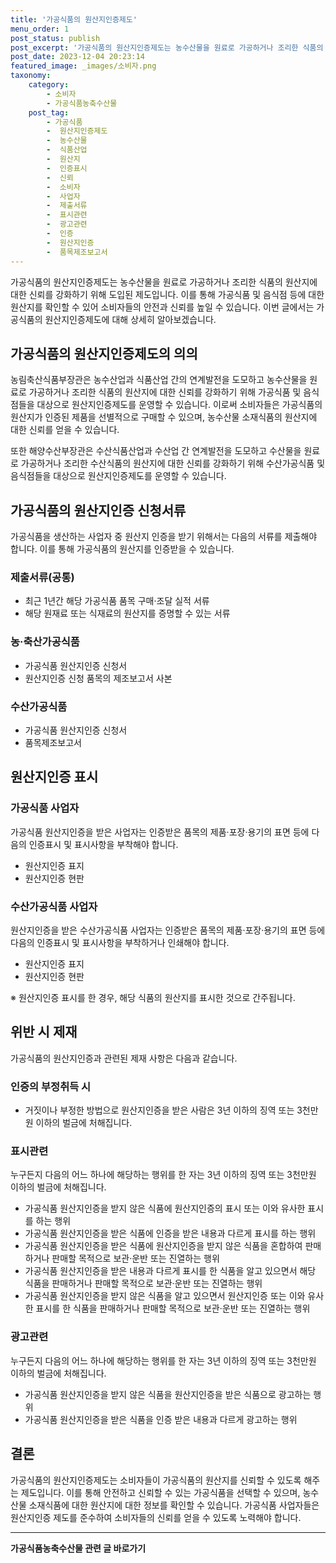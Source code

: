 ```yaml
---
title: '가공식품의 원산지인증제도'
menu_order: 1
post_status: publish
post_excerpt: '가공식품의 원산지인증제도는 농수산물을 원료로 가공하거나 조리한 식품의 원산지에 대한 신뢰를 강화하기 위해 도입된 제도입니다. 이를 통해 가공식품 및 음식점 등에 대한 원산지를 확인할 수 있어 소비자들의 안전과 신뢰를 높일 수 있습니다. 이번 글에서는 가공식품의 원산지인증제도에 대해 상세히 알아보겠습니다.'
post_date: 2023-12-04 20:23:14
featured_image: _images/소비자.png
taxonomy:
    category:
        - 소비자
        - 가공식품농축수산물
    post_tag:
        - 가공식품
        -  원산지인증제도
        -  농수산물
        -  식품산업
        -  원산지
        -  인증표시
        -  신뢰
        -  소비자
        -  사업자
        -  제출서류
        -  표시관련
        -  광고관련
        -  인증
        -  원산지인증
        -  품목제조보고서
---
```



가공식품의 원산지인증제도는 농수산물을 원료로 가공하거나 조리한 식품의 원산지에 대한 신뢰를 강화하기 위해 도입된 제도입니다. 이를 통해 가공식품 및 음식점 등에 대한 원산지를 확인할 수 있어 소비자들의 안전과 신뢰를 높일 수 있습니다. 이번 글에서는 가공식품의 원산지인증제도에 대해 상세히 알아보겠습니다.

## 가공식품의 원산지인증제도의 의의

농림축산식품부장관은 농수산업과 식품산업 간의 연계발전을 도모하고 농수산물을 원료로 가공하거나 조리한 식품의 원산지에 대한 신뢰를 강화하기 위해 가공식품 및 음식점들을 대상으로 원산지인증제도를 운영할 수 있습니다. 이로써 소비자들은 가공식품의 원산지가 인증된 제품을 선별적으로 구매할 수 있으며, 농수산물 소재식품의 원산지에 대한 신뢰를 얻을 수 있습니다.

또한 해양수산부장관은 수산식품산업과 수산업 간 연계발전을 도모하고 수산물을 원료로 가공하거나 조리한 수산식품의 원산지에 대한 신뢰를 강화하기 위해 수산가공식품 및 음식점들을 대상으로 원산지인증제도를 운영할 수 있습니다.

## 가공식품의 원산지인증 신청서류

가공식품을 생산하는 사업자 중 원산지 인증을 받기 위해서는 다음의 서류를 제출해야 합니다. 이를 통해 가공식품의 원산지를 인증받을 수 있습니다.

### 제출서류(공통)

- 최근 1년간 해당 가공식품 품목 구매·조달 실적 서류
- 해당 원재료 또는 식재료의 원산지를 증명할 수 있는 서류

### 농·축산가공식품

- 가공식품 원산지인증 신청서
- 원산지인증 신청 품목의 제조보고서 사본

### 수산가공식품

- 가공식품 원산지인증 신청서
- 품목제조보고서

## 원산지인증 표시

### 가공식품 사업자

가공식품 원산지인증을 받은 사업자는 인증받은 품목의 제품·포장·용기의 표면 등에 다음의 인증표시 및 표시사항을 부착해야 합니다.

- 원산지인증 표지
- 원산지인증 현판

### 수산가공식품 사업자

원산지인증을 받은 수산가공식품 사업자는 인증받은 품목의 제품·포장·용기의 표면 등에 다음의 인증표시 및 표시사항을 부착하거나 인쇄해야 합니다.

- 원산지인증 표지
- 원산지인증 현판

※ 원산지인증 표시를 한 경우, 해당 식품의 원산지를 표시한 것으로 간주됩니다.

## 위반 시 제재

가공식품의 원산지인증과 관련된 제재 사항은 다음과 같습니다.

### 인증의 부정취득 시

- 거짓이나 부정한 방법으로 원산지인증을 받은 사람은 3년 이하의 징역 또는 3천만원 이하의 벌금에 처해집니다.

### 표시관련

누구든지 다음의 어느 하나에 해당하는 행위를 한 자는 3년 이하의 징역 또는 3천만원 이하의 벌금에 처해집니다.

- 가공식품 원산지인증을 받지 않은 식품에 원산지인증의 표시 또는 이와 유사한 표시를 하는 행위
- 가공식품 원산지인증을 받은 식품에 인증을 받은 내용과 다르게 표시를 하는 행위
- 가공식품 원산지인증을 받은 식품에 원산지인증을 받지 않은 식품을 혼합하여 판매하거나 판매할 목적으로 보관·운반 또는 진열하는 행위
- 가공식품 원산지인증을 받은 내용과 다르게 표시를 한 식품을 알고 있으면서 해당 식품을 판매하거나 판매할 목적으로 보관·운반 또는 진열하는 행위
- 가공식품 원산지인증을 받지 않은 식품을 알고 있으면서 원산지인증 또는 이와 유사한 표시를 한 식품을 판매하거나 판매할 목적으로 보관·운반 또는 진열하는 행위

### 광고관련

누구든지 다음의 어느 하나에 해당하는 행위를 한 자는 3년 이하의 징역 또는 3천만원 이하의 벌금에 처해집니다.

- 가공식품 원산지인증을 받지 않은 식품을 원산지인증을 받은 식품으로 광고하는 행위
- 가공식품 원산지인증을 받은 식품을 인증 받은 내용과 다르게 광고하는 행위

## 결론

가공식품의 원산지인증제도는 소비자들이 가공식품의 원산지를 신뢰할 수 있도록 해주는 제도입니다. 이를 통해 안전하고 신뢰할 수 있는 가공식품을 선택할 수 있으며, 농수산물 소재식품에 대한 원산지에 대한 정보를 확인할 수 있습니다. 가공식품 사업자들은 원산지인증 제도를 준수하여 소비자들의 신뢰를 얻을 수 있도록 노력해야 합니다.
<!-- wp:separator -->
<hr class="wp-block-separator has-alpha-channel-opacity"/>
<!-- /wp:separator -->

<!-- wp:group {"backgroundColor":"base","layout":{"type":"constrained"}} -->
<div class="wp-block-group has-base-background-color has-background"><!-- wp:paragraph {"align":"center","fontSize":"medium"} -->
<p class="has-text-align-center has-large-font-size"><strong>가공식품농축수산물 관련 글 바로가기</strong></p>
<!-- /wp:paragraph -->


<!-- wp:latest-posts
{"categories":[{"id":30712,"count":19,"description":"","link":"https://uknowlaw.com/category/%ea%b0%80%ea%b3%b5%ec%8b%9d%ed%92%88%eb%86%8d%ec%b6%95%ec%88%98%ec%82%b0%eb%ac%bc/","name":"가공식품농축수산물","slug":"가공식품농축수산물","taxonomy":"category","parent":0,"meta":[],"_links":{"self":[{"href":"https://uknowlaw.com/wp-json/wp/v2/categories/30712"}],"collection":[{"href":"https://uknowlaw.com/wp-json/wp/v2/categories"}],"about":[{"href":"https://uknowlaw.com/wp-json/wp/v2/taxonomies/category"}],"wp:post_type":[{"href":"https://uknowlaw.com/wp-json/wp/v2/posts?categories=30712"}],"curies":[{"name":"wp","href":"https://api.w.org/{rel}","templated":true}]}}],"postsToShow":100,"excerptLength":28,"postLayout":"grid","columns":2,"featuredImageAlign":"left","featuredImageSizeSlug":"large","fontSize":"small"} /--></div>
<!-- /wp:group -->